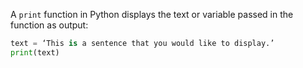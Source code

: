 A `print` function in Python displays the text or variable passed in the function as output:

```python
text = ‘This is a sentence that you would like to display.’
print(text)
```

